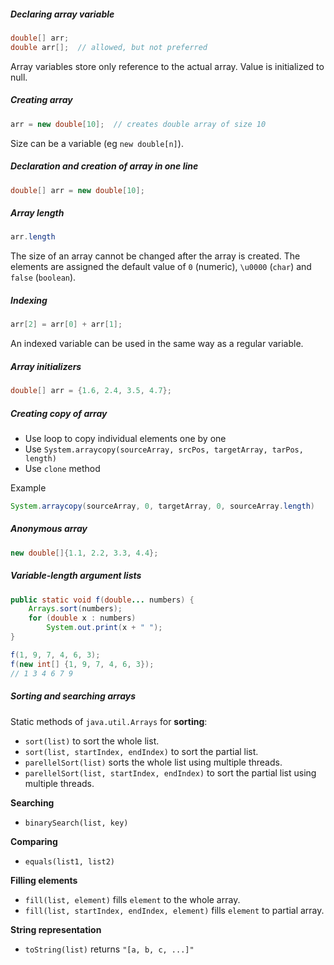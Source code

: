 ##### Declaring array variable
```java
double[] arr;
double arr[];  // allowed, but not preferred
```
Array variables store only reference to the actual array. Value is initialized to null.

##### Creating array
```java
arr = new double[10];  // creates double array of size 10
```
Size can be a variable (eg `new double[n]`).

##### Declaration and creation of array in one line
```java
double[] arr = new double[10];
```

##### Array length
```java
arr.length
```
The size of an array cannot be changed after the array is created. The elements are assigned the default value of `0` (numeric), `\u0000` (`char`) and `false` (`boolean`).

##### Indexing
```java
arr[2] = arr[0] + arr[1];
```
An indexed variable can be used in the same way as a regular variable.

##### Array initializers
```java
double[] arr = {1.6, 2.4, 3.5, 4.7};
```

##### Creating copy of array
- Use loop to copy individual elements one by one
- Use `System.arraycopy(sourceArray, srcPos, targetArray, tarPos, length)`
- Use `clone` method

Example
```java
System.arraycopy(sourceArray, 0, targetArray, 0, sourceArray.length)
```

##### Anonymous array
```java
new double[]{1.1, 2.2, 3.3, 4.4};
```

##### Variable-length argument lists
```java
public static void f(double... numbers) {
    Arrays.sort(numbers);
    for (double x : numbers)
        System.out.print(x + " ");
}

f(1, 9, 7, 4, 6, 3);
f(new int[] {1, 9, 7, 4, 6, 3});
// 1 3 4 6 7 9 
```

##### Sorting and searching arrays
Static methods of `java.util.Arrays` for **sorting**:
- `sort(list)` to sort the whole list.
- `sort(list, startIndex, endIndex)` to sort the partial list.
- `parellelSort(list)` sorts the whole list using multiple threads.
- `parellelSort(list, startIndex, endIndex)` to sort the partial list using multiple threads.

**Searching**
- `binarySearch(list, key)`

**Comparing**
- `equals(list1, list2)`

**Filling elements**
- `fill(list, element)` fills `element` to the whole array.
- `fill(list, startIndex, endIndex, element)` fills `element` to partial array.

**String representation**
- `toString(list)` returns `"[a, b, c, ...]"`
